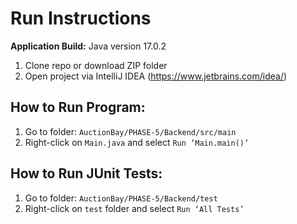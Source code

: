 # Run Instructions
**Application Build:** Java version 17.0.2

1) Clone repo or download ZIP folder
2) Open project via IntelliJ IDEA (https://www.jetbrains.com/idea/)

## How to Run Program:

1) Go to folder: `AuctionBay/PHASE-5/Backend/src/main`
2) Right-click on `Main.java` and select `Run ‘Main.main()’`

## How to Run JUnit Tests:

1) Go to folder: `AuctionBay/PHASE-5/Backend/test`
2) Right-click on `test` folder and select `Run ‘All Tests’`